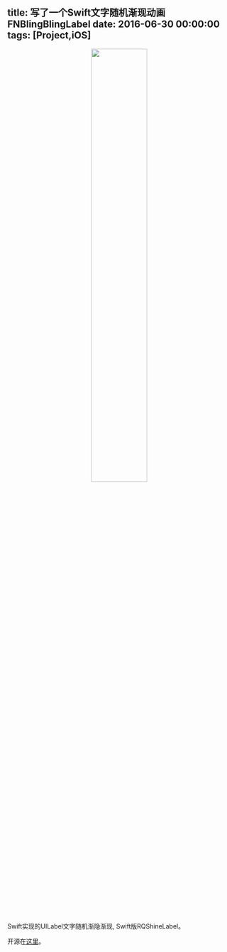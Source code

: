 title: 写了一个Swift文字随机渐现动画FNBlingBlingLabel
date: 2016-06-30 00:00:00
tags: [Project,iOS]
---
<div align="center" display="inline" float="left"><img width=50% src="http://fnoz-blog.bj.bcebos.com/20160711_00.gif" alt=""></div>

Swift实现的UILabel文字随机渐隐渐现, Swift版RQShineLabel。

开源在[这里](https://github.com/Fnoz/FNBlingBlingLabel)。

<!--more-->